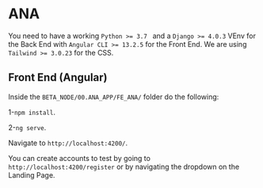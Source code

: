 # ANA
You need to have a working `Python >= 3.7 ` and a `Django >= 4.0.3` VEnv for the Back End with `Angular CLI >= 13.2.5` for the Front End. We are using `Tailwind >= 3.0.23` for the CSS. 

## Front End (Angular)

Inside the `BETA_NODE/00.ANA_APP/FE_ANA/` folder do the following:

1-`npm install`. 

2-`ng serve`.

Navigate to `http://localhost:4200/`.

You can create accounts to test by going to `http://localhost:4200/register` or by navigating the dropdown on the Landing Page.
